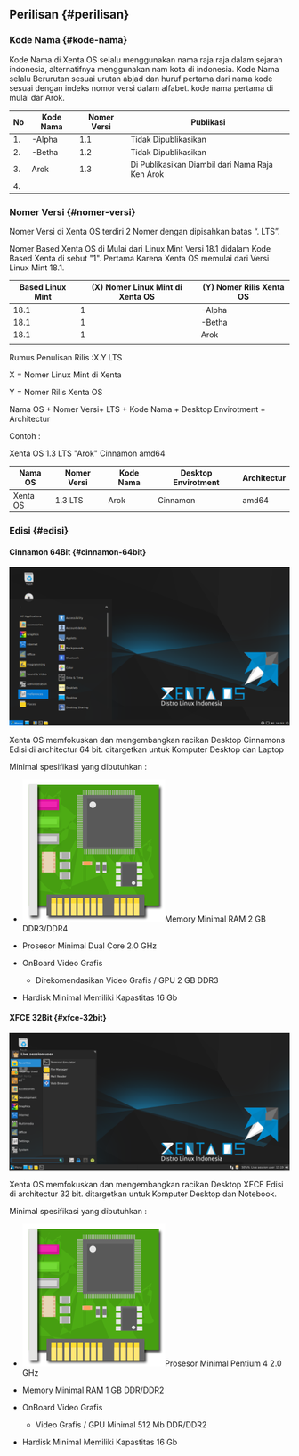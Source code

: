## Perilisan {#perilisan}

### Kode Nama {#kode-nama}

Kode Nama di Xenta OS selalu menggunakan nama raja raja dalam sejarah indonesia, alternatifnya menggunakan nam kota di indonesia. Kode Nama selalu Berurutan sesuai urutan abjad dan huruf pertama dari nama kode sesuai dengan indeks nomor versi dalam alfabet. kode nama pertama di mulai dar Arok.

| No | Kode Nama | Nomer Versi | Publikasi |
| --- | --- | --- | --- |
| 1. | -Alpha | 1.1 | Tidak Dipublikasikan |
| 2. | -Betha | 1.2 | Tidak Dipublikasikan |
| 3. | Arok | 1.3 | Di Publikasikan Diambil dari Nama Raja Ken Arok |
| 4. |  |  |  |

### Nomer Versi {#nomer-versi}

Nomer Versi di Xenta OS terdiri 2 Nomer dengan dipisahkan batas “. LTS”.

Nomer Based Xenta OS di Mulai dari Linux Mint Versi 18.1 didalam Kode Based Xenta di sebut &quot;1&quot;. Pertama Karena Xenta OS memulai dari Versi Linux Mint 18.1.

| Based Linux Mint | (X) Nomer Linux Mint di Xenta OS | (Y) Nomer Rilis Xenta OS |
| --- | --- | --- |
| 18.1 | 1 | -Alpha |
| 18.1 | 1 | -Betha |
| 18.1 | 1 | Arok |
|  |  |  |

Rumus Penulisan Rilis :X.Y LTS

X = Nomer Linux Mint di Xenta

Y = Nomer Rilis Xenta OS

Nama OS + Nomer Versi+ LTS + Kode Nama + Desktop Envirotment + Architectur

Contoh :

Xenta OS 1.3 LTS &quot;Arok&quot; Cinnamon amd64

| Nama OS | Nomer Versi | Kode Nama | Desktop Envirotment | Architectur |
| --- | --- | --- | --- | --- |
| Xenta OS | 1.3 LTS | Arok | Cinnamon | amd64 |

### Edisi {#edisi}

#### Cinnamon 64Bit {#cinnamon-64bit}

![](../assets/image14.png)

Xenta OS memfokuskan dan mengembangkan racikan Desktop Cinnamons Edisi di architectur 64 bit. ditargetkan untuk Komputer Desktop dan Laptop

Minimal spesifikasi yang dibutuhkan :

*   ![](../assets/image13.png)Memory Minimal RAM 2 GB DDR3/DDR4

*   Prosesor Minimal Dual Core 2.0 GHz

*   OnBoard Video Grafis

    *   Direkomendasikan Video Grafis / GPU 2 GB DDR3

*   Hardisk Minimal Memiliki Kapastitas 16 Gb

#### XFCE 32Bit {#xfce-32bit}

![](../assets/image15.png)

Xenta OS memfokuskan dan mengembangkan racikan Desktop XFCE Edisi di architectur 32 bit. ditargetkan untuk Komputer Desktop dan Notebook.

Minimal spesifikasi yang dibutuhkan :

*   ![](../assets/image12.png)Prosesor Minimal Pentium 4 2.0 GHz

*   Memory Minimal RAM 1 GB DDR/DDR2

*   OnBoard Video Grafis

    *   Video Grafis / GPU Minimal 512 Mb DDR/DDR2

*   Hardisk Minimal Memiliki Kapastitas 16 Gb